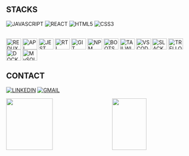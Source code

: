 ## STACKS
![JAVASCRIPT](https://img.shields.io/badge/JavaScript-323330?style=for-the-badge&logo=javascript&logoColor=F7DF1E)
![REACT](https://img.shields.io/badge/React-20232A?style=for-the-badge&logo=react&logoColor=61DAFB)
![HTML5](https://img.shields.io/badge/HTML5-E34F26?style=for-the-badge&logo=html5&logoColor=white)
![CSS3](https://img.shields.io/badge/CSS3-1572B6?style=for-the-badge&logo=css3&logoColor=white)
<div style="display: inline_block"><br>
  <img align="center" alt="REDUX" height="30" width="40" src="https://cdn.jsdelivr.net/gh/devicons/devicon/icons/redux/redux-original.svg" />
  <img align="center" alt="API" height="30" width="40" src="https://w7.pngwing.com/pngs/766/445/png-transparent-application-programming-interface-computer-icons-representational-state-transfer-web-api-computer-software-others-white-text-logo-thumbnail.png">
  <img align="center" alt="JEST" height="30" width="40" src="https://cdn.jsdelivr.net/gh/devicons/devicon/icons/jest/jest-plain.svg" />
  <img align="center" alt="RTL" height="30" width="40" src="https://external-preview.redd.it/ipDqIMGooKjcZY8gvo-SKMjV23dXdO4szBpoFFsSZQA.jpg?auto=webp&s=64fa5d043dc6b4f0dc9e3b40e0b8e221ceb7af5d">
  <img align="center" alt="GIT" height="30" width="40" src="https://cdn.jsdelivr.net/gh/devicons/devicon/icons/git/git-original.svg" />
  <img align="center" alt="NPM Icon" height="30" width="40" src="https://cdn.jsdelivr.net/gh/devicons/devicon/icons/npm/npm-original-wordmark.svg" />
  <img align="center" alt="BOOTSTRAP" height="30" width="40" src="https://cdn.jsdelivr.net/gh/devicons/devicon/icons/bootstrap/bootstrap-original.svg" />
  <img align="center" alt="TAILWIND" height="30" width="40" src="https://cdn.jsdelivr.net/gh/devicons/devicon/icons/tailwindcss/tailwindcss-plain.svg" />
  <img align="center" alt="VSCODE" height="30" width="40" src="https://cdn.jsdelivr.net/gh/devicons/devicon/icons/visualstudio/visualstudio-plain.svg" />
  <img align="center" alt="SLACK" height="30" width="40" src="https://cdn.jsdelivr.net/gh/devicons/devicon/icons/slack/slack-original.svg" />
  <img align="center" alt="TRELLO" height="30" width="40" src="https://cdn.jsdelivr.net/gh/devicons/devicon/icons/trello/trello-plain.svg" />
  <img align="center" alt="DOCKER" height="30" width="40" src="https://cdn.jsdelivr.net/gh/devicons/devicon/icons/docker/docker-plain.svg" />
  <img align="center" alt="MySQL" height="30" width="40" src="https://cdn.jsdelivr.net/gh/devicons/devicon/icons/mysql/mysql-original.svg" /> 
</div>

## CONTACT
[![LINKEDIN](https://img.shields.io/badge/LinkedIn-0077B5?style=for-the-badge&logo=linkedin&logoColor=white)](https://www.linkedin.com/in/samuelcovalero/)
[![GMAIL](https://img.shields.io/badge/Gmail-D14836?style=for-the-badge&logo=gmail&logoColor=white)](https://mail.google.com/mail/u/0/#inbox)

<div style="display: inline_block" >
  <a href="https://github.com/holygato">
  <img height="140px" width="50%" align="left" margin="0" src="https://github-readme-stats.vercel.app/api?username=JackS1o&show_icons=true&theme=gotham&include_all_commits=true&count_private=true&hide=issues&locale=pt-br"/> 
  </a>
</div>

<div style="display: inline_block" >
  <a href="https://github.com/holygato">
  <img height="140px" align="right" width="43%" margin="0" src="https://github-readme-stats.vercel.app/api/top-langs/?username=JackS1o&layout=compact&langs_count=7&theme=gotham&locale=pt-br"/>
  </a>
</div>
